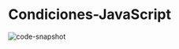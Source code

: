# Condiciones-JavaScript

![code-snapshot](https://user-images.githubusercontent.com/113071563/206065265-e0a39a6e-d9c4-41f2-8e50-3abd2f6af46e.png)
